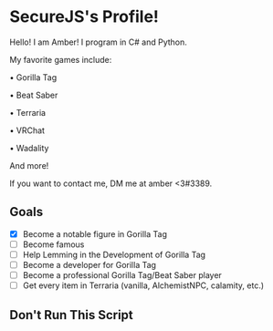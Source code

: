 # SecureJS's Profile!
Hello! I am Amber! I program in C# and Python.

My favorite games include:

• Gorilla Tag

• Beat Saber

• Terraria

• VRChat

• Wadality

And more!

If you want to contact me, DM me at amber <3#3389.

## Goals
- [x] Become a notable figure in Gorilla Tag
- [ ] Become famous
- [ ] Help Lemming in the Development of Gorilla Tag
- [ ] Become a developer for Gorilla Tag
- [ ] Become a professional Gorilla Tag/Beat Saber player
- [ ] Get every item in Terraria (vanilla, AlchemistNPC, calamity, etc.)

## Don't Run This Script
